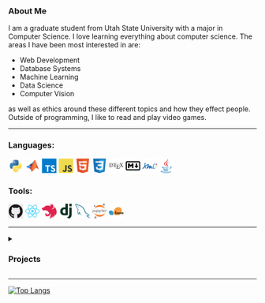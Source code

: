 ### About Me

<div>
	<div>
		<p>I am a graduate student from Utah State University with a major in Computer Science. I love learning everything about computer science. The areas I have been most interested in are:
		</p>
	 	<ul>
			<li>Web Development</li>
			<li>Database Systems</li>
			<li>Machine Learning</li>
			<li>Data Science</li>
			<li>Computer Vision</li>
		</ul>
	 	<p>
			as well as ethics around these different topics and how they effect people. Outside of programming, I like to read and play video games.
		</p>
	</div>
</div>

---

### Languages:
<div>
	<img
		src="https://github.com/devicons/devicon/blob/master/icons/python/python-original.svg"
		title="Python"
		alt="Python"
		width="30"
		heigth="30"
	/> 
	<img
		src="https://github.com/devicons/devicon/blob/master/icons/matlab/matlab-original.svg"
		title="MATLAB"
		alt="MATLAB"
		width="30"
		heigth="30"
	/> 
	<img
		src="https://github.com/devicons/devicon/blob/master/icons/typescript/typescript-original.svg"
		title="TypeScript"
		alt="TypeScript"
		width="30"
		heigth="30"
	/> 
	<img
		src="https://github.com/devicons/devicon/blob/master/icons/javascript/javascript-original.svg"
		title="JavaScript"
		alt="JavaScript"
		width="30"
		heigth="30"
	/> 
	<img
		src="https://github.com/devicons/devicon/blob/master/icons/html5/html5-original.svg"
		title="HTML"
		alt="HTML"
		width="30"
		heigth="30"
	/> 
	<img
		src="https://github.com/devicons/devicon/blob/master/icons/css3/css3-original.svg"
		title="CSS"
		alt="CSS"
		width="30"
		heigth="30"
	/> 
	<img
		src="https://github.com/skal-chin/icons/blob/main/latex/latex-original.png"
		title="LaTex"
		alt="LaTex"
		width="30"
		heigth="30"
	/> 
	<img
		src="https://github.com/skal-chin/icons/blob/main/markdown/markdown-original.png"
		title="Markdown"
		alt="Markdown"
		width="30"
		heigth="30"
	/>
	<img
		src="https://github.com/devicons/devicon/blob/master/icons/xml/xml-original.svg"
		title="Markdown"
		alt="Markdown"
		width="30"
		heigth="30"
	/>
	<img
		src="https://github.com/devicons/devicon/blob/master/icons/java/java-original.svg"
		title="Java"
		alt="Java"
		width="30"
		heigth="30"
	/> 
</div>

### Tools:

<div>
	<img
		class="background"
		src="https://github.com/skal-chin/icons/blob/main/github/github-white.png"
		title="GitHub"
		alt="GitHub"
		width="30"
		heigth="30"
	/> 
	<img
		src="https://github.com/devicons/devicon/blob/master/icons/react/react-original.svg"
		title="React"
		alt="React"
		width="30"
		heigth="30"
	/> 
	<img
		src="https://github.com/devicons/devicon/blob/master/icons/nestjs/nestjs-original.svg"
		title="NestJS"
		alt="NestJS"
		width="30"
		heigth="30"
	/> 
	<img
		src="https://github.com/devicons/devicon/blob/master/icons/django/django-plain.svg"
		title="DJango"
		alt="Django"
		width="30"
		heigth="30"
	/> 
	<img
		src="https://github.com/devicons/devicon/blob/master/icons/mysql/mysql-original.svg"
		title="MySQL"
		alt="MySQL"
		width="30"
		heigth="30"
	/> 
	<img
		src="https://github.com/devicons/devicon/blob/master/icons/jupyter/jupyter-original-wordmark.svg"
		title="Jupyter Notebooks"
		alt="Jupyter Notebooks"
		width="30"
		heigth="30"
	/>
	<img
		src="https://github.com/devicons/devicon/blob/master/icons/scikitlearn/scikitlearn-original.svg"
		title="Jupyter Notebooks"
		alt="Jupyter Notebooks"
		width="30"
		heigth="30"
	/>
</div>

---

<details>
	<summary>
		<h3>Projects</h3>
	</summary>
</details>

---

  [![Top Langs](https://github-readme-stats.vercel.app/api/top-langs/?username=skal-chin&layout=compact&theme=vision-friendly-dark)](https://github.com/skal-chin/github-readme-stats)

<!--
**skal-chin/skal-chin** is a ✨ _special_ ✨ repository because its `README.md` (this file) appears on your GitHub profile.

Here are some ideas to get you started:

- 🔭 I’m currently working on ...
- 🌱 I’m currently learning ...
- 👯 I’m looking to collaborate on ...
- 🤔 I’m looking for help with ...
- 💬 Ask me about ...
- 📫 How to reach me: ...
- 😄 Pronouns: ...
- ⚡ Fun fact: ...
-->
